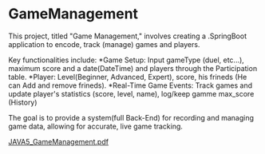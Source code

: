 # GameManagement
This project, titled "Game Management," involves creating a .SpringBoot application to encode, track (manage) games and players.

Key functionalities include: 
*Game Setup: Input gameType (duel, etc...), maximum score and a date(DateTime) and players through the Participation table.
*Player: Level(Beginner, Advanced, Expert), score, his frineds (He can Add and remove frineds).
*Real-Time Game Events: Track games and update player's statistics (score, level, name), log/keep gamme max_score (History) 

The goal is to provide a system(full Back-End) for recording and managing game data, allowing for accurate, live game tracking.

[JAVA5_GameManagement.pdf](https://github.com/user-attachments/files/17867072/JAVA5_GameManagement.pdf)

